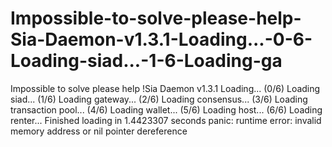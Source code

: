 # Impossible-to-solve-please-help-Sia-Daemon-v1.3.1-Loading...-0-6-Loading-siad...-1-6-Loading-ga
Impossible to solve please help !Sia Daemon v1.3.1 Loading... (0/6) Loading siad... (1/6) Loading gateway... (2/6) Loading consensus... (3/6) Loading transaction pool... (4/6) Loading wallet... (5/6) Loading host... (6/6) Loading renter... Finished loading in 1.4423307 seconds panic: runtime error: invalid memory address or nil pointer dereference 
